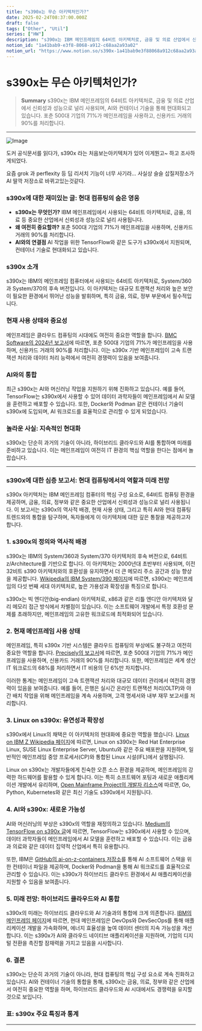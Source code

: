 ```yaml
---
title: "s390x는 무슨 아키텍처인가?"
date: 2025-02-24T08:37:00.000Z
draft: false
tags: ["Other", "Util"]
series: ["HW"]
description: "s390x는 IBM 메인프레임의 64비트 아키텍처로, 금융 및 의료 산업에서 신뢰성과 성능으로 널리 사용되며, AI와 컨테이너 기술을 통해 현대화되고 있습니다. 포춘 500대 기업의 71%가 메인프레임을 사용하고, 신용카드 거래의 90%를 처리합니다."
notion_id: "1a41bab9-e3f8-8068-a912-c68aa2a93a02"
notion_url: "https://www.notion.so/s390x-1a41bab9e3f88068a912c68aa2a93a02"
---
```


# s390x는 무슨 아키텍처인가?

> **Summary**
> s390x는 IBM 메인프레임의 64비트 아키텍처로, 금융 및 의료 산업에서 신뢰성과 성능으로 널리 사용되며, AI와 컨테이너 기술을 통해 현대화되고 있습니다. 포춘 500대 기업의 71%가 메인프레임을 사용하고, 신용카드 거래의 90%를 처리합니다.

---

![Image](https://prod-files-secure.s3.us-west-2.amazonaws.com/09ccd4d5-876c-4bba-bbdf-cc77a0a11257/0547a0d3-4f8f-4791-bbf5-45af1bc0dcea/image.png?X-Amz-Algorithm=AWS4-HMAC-SHA256&X-Amz-Content-Sha256=UNSIGNED-PAYLOAD&X-Amz-Credential=ASIAZI2LB466TA2VTLI6%2F20250724%2Fus-west-2%2Fs3%2Faws4_request&X-Amz-Date=20250724T101557Z&X-Amz-Expires=3600&X-Amz-Security-Token=IQoJb3JpZ2luX2VjEAIaCXVzLXdlc3QtMiJIMEYCIQCJfK87FFtYqwbO6lHB6Gi1YSbnqKRSLG2juxDgYpuofwIhANx14%2BREF1i0QcrFZKII2FslyJwlg9VlNBacm0i4iEGlKv8DCCoQABoMNjM3NDIzMTgzODA1Igw8dqBmTmoeES6ZGLAq3AOm6RAf9DtlP1SnXs0ALGQ0tkn52k3UULGrrabaWpRaxwfBT%2FiexbBhFMlrdafnWaTa3w0fNBKucUTPyEw95FlpInioE6ZAAnbbxV3uMcPwNTshSKOPqvV5TJi8RxVnKc2Ehr4LRlM%2F9wZ1dO7o24OhNIzjknJHdITZDp9lUgefH0Go9EuMpVb6VydcgrundlmkGaEo0grZDbfVmPwE%2BCc6muuWW95HbAM9u%2BV%2FaygQbrAqIohUSYRWCRXBDczvVLFhclQdd1lN2eAdNlM8MmzKloiEXWkRjvXWIPvzijTg3UFMEXRQzBt0AMYhwcgoYtDEET7NWM7XyjXYWXWs6w1k6k9K1R4b8XONyZbnVHd1Sd3eWgTOOtC0%2BpHIoa4JS9CelwnE8qVkGABhQCqOYNQl25PgzDYJg036nY4yBQgxYmI8jZ%2FOo135MTCpfOJq3vfRxmb6JIphfr7k2rCLLSqb1kQLRJ1HeB6kv4yZaOHFM6JK5FAOc8fWwHP%2FZS3W8OmnOcscYaCvcaWB0pA46b0PpfKOzV7TE3q29xn3cergjfaLGz%2BE%2B3jqVX4iNH5j3M%2BgT3i5J6SitgkLDqLDVWCScDrF%2FRIFGCPFx2%2BCcfY0h7Vak6U4TE1E8WaNLjC99ofEBjqkAfTMYdg9TnjGdUhcAiFagk2Sq8va%2Fo%2Bbf4IFsJUqN1ANjLTrATtmG7anpyX9FYkYQ57%2BT4ciN2fBt25XKrZmiKfN%2FjxUPeQeDv0ov4OY9yRQ50Tr6gC1%2FopW%2BE2Z%2Bqv6Mp%2Ffhw2eFT7VnURhIcWn%2BI6CiA0eHe%2FoCAPAE8nBhYRMHmFfq6xaBGMq%2BDC22DyC%2FBtiG5zGch%2BsHfK49yS6FvdrBpQD&X-Amz-Signature=1ad0a1534421bc19ac3a1c2c8223b274bf7ba434145011dfb290e9f5fc44fbae&X-Amz-SignedHeaders=host&x-amz-checksum-mode=ENABLED&x-id=GetObject)

도커 공식문서를 읽다가, s390x 라는 처음보는아키텍처가 있어 이게뭔고~ 하고 조사하게되었다.

요즘 grok 과 perflexity 등 딥 리서치 기능이 너무 사기라… 사실상 슬슬 삽질저장소가 AI 딸깍 저장소로 바뀌고있는것같다.

### s390x에 대한 재미있는 글: 현대 컴퓨팅의 숨은 영웅

- **s390x는 무엇인가?** IBM 메인프레임에서 사용되는 64비트 아키텍처로, 금융, 의료 등 중요한 산업에서 신뢰성과 성능으로 널리 사용됩니다.
- **왜 여전히 중요할까?** 포춘 500대 기업의 71%가 메인프레임을 사용하며, 신용카드 거래의 90%를 처리합니다.
- **AI와의 연결점** AI 작업을 위한 TensorFlow와 같은 도구가 s390x에서 지원되며, 컨테이너 기술로 현대화되고 있습니다.
### s390x 소개

s390x는 IBM의 메인프레임 컴퓨터에서 사용되는 64비트 아키텍처로, System/360과 System/370의 후속 버전입니다. 이 아키텍처는 대규모 트랜잭션 처리와 높은 보안이 필요한 환경에서 뛰어난 성능을 발휘하며, 특히 금융, 의료, 정부 부문에서 필수적입니다.

### 현재 사용 상태와 중요성

메인프레임은 클라우드 컴퓨팅의 시대에도 여전히 중요한 역할을 합니다. [BMC Software의 2024년 보고서](https://www.bmc.com/blogs/state-of-mainframe/)에 따르면, 포춘 500대 기업의 71%가 메인프레임을 사용하며, 신용카드 거래의 90%를 처리합니다. 이는 s390x 기반 메인프레임이 고속 트랜잭션 처리와 데이터 처리 능력에서 여전히 경쟁력이 있음을 보여줍니다.

### AI와의 통합

최근 s390x는 AI와 머신러닝 작업을 지원하기 위해 진화하고 있습니다. 예를 들어, TensorFlow는 s390x에서 사용할 수 있어 데이터 과학자들이 메인프레임에서 AI 모델을 훈련하고 배포할 수 있습니다. 또한, Docker와 Podman 같은 컨테이너 기술이 s390x에 도입되며, AI 워크로드를 효율적으로 관리할 수 있게 되었습니다.

### 놀라운 사실: 지속적인 현대화

s390x는 단순히 과거의 기술이 아니라, 하이브리드 클라우드와 AI를 통합하며 미래를 준비하고 있습니다. 이는 메인프레임이 여전히 IT 환경의 핵심 역할을 한다는 점에서 놀랍습니다.

---

### s390x에 대한 심층 보고서: 현대 컴퓨팅에서의 역할과 미래 전망

s390x 아키텍처는 IBM 메인프레임 컴퓨터의 핵심 구성 요소로, 64비트 컴퓨팅 환경을 제공하며, 금융, 의료, 정부와 같은 중요한 산업에서 신뢰성과 성능으로 널리 사용됩니다. 이 보고서는 s390x의 역사적 배경, 현재 사용 상태, 그리고 특히 AI와 현대 컴퓨팅 트렌드와의 통합을 탐구하며, 독자들에게 이 아키텍처에 대한 깊은 통찰을 제공하고자 합니다.

### 1. s390x의 정의와 역사적 배경

s390x는 IBM의 System/360과 System/370 아키텍처의 후속 버전으로, 64비트 z/Architecture를 기반으로 합니다. 이 아키텍처는 2000년대 초반부터 사용되며, 이전 32비트 s390 아키텍처와의 호환성을 유지하면서 더 큰 메모리 주소 공간과 성능 향상을 제공합니다. [Wikipedia의 IBM System/390 페이지](https://en.wikipedia.org/wiki/IBM_System/390)에 따르면, s390x는 메인프레임의 다섯 번째 세대 아키텍처로, 높은 가용성과 확장성을 특징으로 합니다.

s390x는 빅 엔디안(big-endian) 아키텍처로, x86과 같은 리틀 엔디안 아키텍처와 달리 메모리 접근 방식에서 차별점이 있습니다. 이는 소프트웨어 개발에서 특정 호환성 문제를 초래하지만, 메인프레임의 고유한 워크로드에 최적화되어 있습니다.

### 2. 현재 메인프레임 사용 상태

메인프레임, 특히 s390x 기반 시스템은 클라우드 컴퓨팅의 부상에도 불구하고 여전히 중요한 역할을 합니다. [Precisely의 보고서](https://www.precisely.com/blog/mainframe/9-mainframe-statistics)에 따르면, 포춘 500대 기업의 71%가 메인프레임을 사용하며, 신용카드 거래의 90%를 처리합니다. 또한, 메인프레임은 세계 생산 IT 워크로드의 68%를 처리하면서 IT 비용의 단 6%만 차지합니다.

이러한 통계는 메인프레임이 고속 트랜잭션 처리와 대규모 데이터 관리에서 여전히 경쟁력이 있음을 보여줍니다. 예를 들어, 은행은 실시간 온라인 트랜잭션 처리(OLTP)와 야간 배치 작업을 위해 메인프레임을 계속 사용하며, 고객 명세서와 내부 재무 보고서를 처리합니다.

### 3. Linux on s390x: 유연성과 확장성

s390x에서 Linux의 채택은 이 아키텍처의 현대화에 중요한 역할을 했습니다. [Linux on IBM Z Wikipedia 페이지](https://en.wikipedia.org/wiki/Linux_on_IBM_Z)에 따르면, Linux on s390x는 Red Hat Enterprise Linux, SUSE Linux Enterprise Server, Ubuntu와 같은 주요 배포판을 지원하며, 일반적인 메인프레임 중앙 프로세서(CP)와 통합된 Linux 시설(IFL)에서 실행됩니다.

Linux on s390x는 개발자들에게 친숙한 오픈 소스 환경을 제공하며, 메인프레임의 강력한 하드웨어를 활용할 수 있게 합니다. 이는 특히 소프트웨어 포팅과 새로운 애플리케이션 개발에서 유리하며, [Open Mainframe Project의 개발자 리소스](https://openmainframeproject.org/news/developer-resources-for-linux-on-s390x/)에 따르면, Go, Python, Kubernetes와 같은 최신 기술도 s390x에서 지원됩니다.

### 4. AI와 s390x: 새로운 가능성

AI와 머신러닝의 부상은 s390x의 역할을 재정의하고 있습니다. [Medium의 TensorFlow on s390x 글](https://medium.com/ibm-data-ai/tensorflow-and-more-with-ibm-z-169c4a4817f7)에 따르면, TensorFlow는 s390x에서 사용할 수 있으며, 데이터 과학자들이 메인프레임에서 AI 모델을 훈련하고 배포할 수 있습니다. 이는 금융과 의료와 같은 데이터 집약적 산업에서 특히 유용합니다.

또한, IBM은 [GitHub의 ai-on-z-containers 저장소](https://github.com/IBM/ai-on-z-containers)를 통해 AI 소프트웨어 스택을 위한 컨테이너 파일을 제공하며, Docker와 Podman을 통해 AI 워크로드를 효율적으로 관리할 수 있습니다. 이는 s390x가 하이브리드 클라우드 환경에서 AI 애플리케이션을 지원할 수 있음을 보여줍니다.

### 5. 미래 전망: 하이브리드 클라우드와 AI 통합

s390x의 미래는 하이브리드 클라우드와 AI 기술과의 통합에 크게 의존합니다. [IBM의 메인프레임 페이지](https://www.ibm.com/think/topics/mainframe)에 따르면, 현대 메인프레임은 DevOps와 DevSecOps를 통해 애플리케이션 개발을 가속화하며, 에너지 효율성을 높여 데이터 센터의 지속 가능성을 개선합니다. 이는 s390x가 AI와 클라우드 네이티브 애플리케이션을 지원하며, 기업의 디지털 전환을 촉진할 잠재력을 가지고 있음을 시사합니다.

### 6. 결론

s390x는 단순히 과거의 기술이 아니라, 현대 컴퓨팅의 핵심 구성 요소로 계속 진화하고 있습니다. AI와 컨테이너 기술의 통합을 통해, s390x는 금융, 의료, 정부와 같은 산업에서 여전히 중요한 역할을 하며, 하이브리드 클라우드와 AI 시대에서도 경쟁력을 유지할 것으로 보입니다.

### 표: s390x 주요 특징과 통계


---


